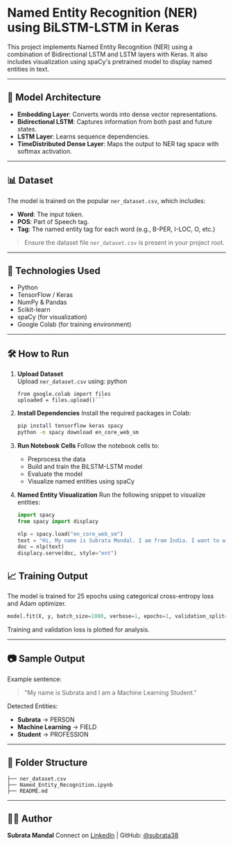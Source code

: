 
# Named Entity Recognition (NER) using BiLSTM-LSTM in Keras

This project implements Named Entity Recognition (NER) using a combination of Bidirectional LSTM and LSTM layers with Keras. It also includes visualization using spaCy's pretrained model to display named entities in text.

---
## 🧠 Model Architecture

- **Embedding Layer**: Converts words into dense vector representations.
- **Bidirectional LSTM**: Captures information from both past and future states.
- **LSTM Layer**: Learns sequence dependencies.
- **TimeDistributed Dense Layer**: Maps the output to NER tag space with softmax activation.

---

## 📊 Dataset

The model is trained on the popular `ner_dataset.csv`, which includes:

- **Word**: The input token.
- **POS**: Part of Speech tag.
- **Tag**: The named entity tag for each word (e.g., B-PER, I-LOC, O, etc.)

> Ensure the dataset file `ner_dataset.csv` is present in your project root.

---

## 🧪 Technologies Used

- Python
- TensorFlow / Keras
- NumPy & Pandas
- Scikit-learn
- spaCy (for visualization)
- Google Colab (for training environment)

---

## 🛠️ How to Run

1. **Upload Dataset**  
   Upload `ner_dataset.csv` using:
   python
   ```
   from google.colab import files
   uploaded = files.upload()```

3. **Install Dependencies**
   Install the required packages in Colab:

   ```bash
   pip install tensorflow keras spacy
   python -m spacy download en_core_web_sm
   ```

4. **Run Notebook Cells**
   Follow the notebook cells to:

   * Preprocess the data
   * Build and train the BiLSTM-LSTM model
   * Evaluate the model
   * Visualize named entities using spaCy

5. **Named Entity Visualization**
   Run the following snippet to visualize entities:

   ```python
   import spacy
   from spacy import displacy

   nlp = spacy.load("en_core_web_sm")
   text = "Hi, My name is Subrata Mondal. I am from India. I want to work with Google. Virat Kohli is My Inspiration."
   doc = nlp(text)
   displacy.serve(doc, style="ent")
   ```

## 📈 Training Output

The model is trained for 25 epochs using categorical cross-entropy loss and Adam optimizer.

```python
model.fit(X, y, batch_size=1000, verbose=1, epochs=1, validation_split=0.2)
```

Training and validation loss is plotted for analysis.

---

## 📷 Sample Output

Example sentence:

> "My name is Subrata and I am a Machine Learning Student."

Detected Entities:

* **Subrata** → PERSON
* **Machine Learning** → FIELD
* **Student** → PROFESSION
---
## 📁 Folder Structure

```
├── ner_dataset.csv
├── Named_Entity_Recognition.ipynb
├── README.md
```
---
## 🙋‍♂️ Author

**Subrata Mandal**
Connect on [LinkedIn](https://www.linkedin.com/in/subratamondal38/) | GitHub: [@subrata38](https://github.com/subrata38)
